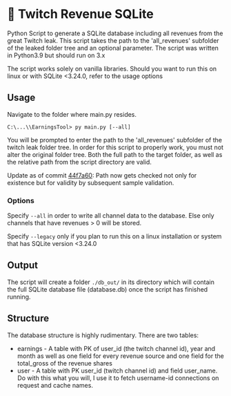 
# 💾 Twitch Revenue SQLite

Python Script to generate a SQLite database including all revenues from the great Twitch leak. 
This script takes the path to the 'all_revenues' subfolder of the leaked folder tree and an optional parameter.
The script was written in Python3.9 but should run on 3.x

The script works solely on vanilla libraries. Should you want to run this on linux or with SQLite <3.24.0, refer to the usage options

## Usage
Navigate to the folder where main.py resides.

```C:\...\\EarningsTool> py main.py [--all]```

You will be prompted to enter the path to the 'all_revenues' subfolder of the twitch leak folder tree. In order for this script to properly work, you must not alter the original folder tree. Both the full path to the target folder, as well as the relative path from the script directory are valid.

Update as of commit [44f7a60](https://github.com/0tii/TwitchRevenueSQLite/commit/44f7a60a1787f806dcbb11b634eeac820370be6b): Path now gets checked not only for existence but for validity by subsequent sample validation.

### Options
Specify `--all` in order to write all channel data to the database. Else only channels that have revenues > 0 will be stored.

Specify `--legacy` only if you plan to run this on a linux installation or system that has SQLite version <3.24.0 

## Output

The script will create a folder `./db_out/` in its directory which will contain the full SQLite database file (database.db) once the script has finished running.

## Structure
The database structure is highly rudimentary. There are two tables:

- earnings - A table with PK of user_id (the twitch channel id), year and month as well as one field for every revenue source and one field for the total_gross of the revenue shares
- user - A table with PK user_id (twitch channel id) and field user_name. Do with this what you will, I use it to fetch username-id connections on request and cache names.
